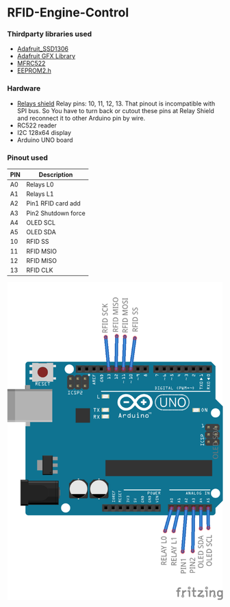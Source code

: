 # RFID-Engine-Control

### Thirdparty libraries used
* [Adafruit_SSD1306](https://github.com/adafruit/Adafruit_SSD1306)
* [Adafruit GFX Library](https://github.com/adafruit/Adafruit-GFX-Library)
* [MFRC522](https://github.com/miguelbalboa/rfid)
* [EEPROM2.h](http://freeduino.ru/arduino/sample_EEPROM.html)
### Hardware
* [Relays shield](http://m.intl.taobao.com/detail/detail.html?spm=0.0.0.0&id=521493640182)
Relay pins: 10, 11, 12, 13. That pinout is incompatible with SPI bus. So You have to turn back or cutout these pins at Relay Shield and reconnect it to other Arduino pin by wire.
* RC522 reader
* I2C 128x64 display
* Arduino UNO board
### Pinout used
PIN	| Description
-------|---------------
A0	| Relays L0
A1     | Relays L1
A2     | Pin1 RFID card add
A3     | Pin2 Shutdown force
A4     | OLED SCL
A5     | OLED SDA
10	| RFID SS
11	| RFID MSIO
12	| RFID MISO
13	| RFID CLK

![Board](https://github.com/emelianov/RFID-Engine-Control/blob/master/docs/wiring.png)

